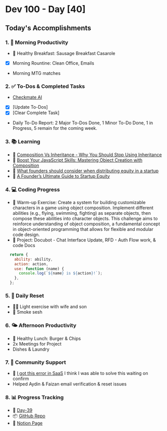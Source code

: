 # Dev 100 - Day [40]

## Today's Accomplishments

### 1. 🌅 Morning Productivity

- 🍳 Healthy Breakfast: Sausage Breakfast Casarole
- [x] Morning Rountine: Clean Office, Emails
- Morning MTG matches
### 2. ✅ To-Dos & Completed Tasks

- [Checkmate AI](https://checkmate-ai.vercel.app/)
- [X] [Update To-Dos]
- [X] [Clear Complete Task]
- Daily To-Do Report: 2 Major To-Dos Done, 1 Minor To-Do Done, 1 in Progress, 5 remain for the coming week.

### 3. 📚 Learning

- 🔗 [Composition Vs Inheritance - Why You Should Stop Using Inheritance](https://www.youtube.com/watch?v=nnwD5Lwwqdo)
- 🔗 [Boost Your JavaScript Skills: Mastering Object Creation with Composition](https://www.youtube.com/watch?v=dYHWvUVMnCU)
- 🔗 [What founders should consider when distributing equity in a startup](https://www.svb.com/startup-insights/startup-equity/distribute-equity-in-startup/)
- 🔗 [A Founder’s Ultimate Guide to Startup Equity](https://foundersnetwork.com/blog/startup-equity/)

### 4. 💻 Coding Progress

- 🧠 Warm-up Exercise: Create a system for building customizable characters in a game using object composition. Implement different abilities (e.g., flying, swimming, fighting) as separate objects, then compose these abilities into character objects. This challenge aims to reinforce understanding of object composition, a fundamental concept in object-oriented programming that allows for flexible and modular code design.
- 🦺 Project: Docubot - Chat Interface Update, RFD - Auth Flow work, & code Docs
```javascript
  return {
    ability: ability,
    action: action,
    use: function (name) {
      console.log(`${name} is ${action}!`);
    },
  };
```

### 5. 🔄 Daily Reset

- 🏋️‍♂️ Light exercise with wife and son
- 🧘 Smoke sesh

### 6. 🌤️ Afternoon Productivity

- 🍱 Healthy Lunch: Burger & Chips
- 2x Meetings for Project
- Dishes & Laundry

### 7. 🤝 Community Support

- 🔗 [I got this error in SaaS](https://www.skool.com/universityofcode/i-this-got-error-in-saas?p=d04a58eb) I think I was able to solve this waiting on confirm
- Helped Aydin & Faizan email verification & reset issues

### 8. 📊 Progress Tracking

- 🏫 [Day-39]([URL-to-daily-log](https://www.skool.com/universityofcode/dev-100-day-39))
- 📦 [GitHub Repo](https://github.com/Digitl-Alchemyst/dev100/blob/main/Day-39/day39.md)
- 📄 [Notion Page](https://liberating-galley-48d.notion.site/Dev100-Coding-Lifestyle-Challenge-a85ec9fba3ce41f3b29d581a1a85d92b?pvs=4)


